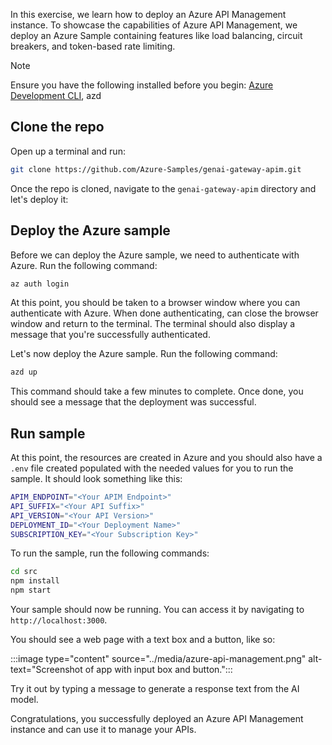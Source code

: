 In this exercise, we learn how to deploy an Azure API Management instance. To showcase the capabilities of Azure API Management, we deploy an Azure Sample containing features like load balancing, circuit breakers, and token-based rate limiting.

> [!NOTE] 
> Ensure you have the following installed before you begin:
> [Azure Development CLI](/azure/developer/azure-developer-cli/install-azd?tabs=winget-windows%2Cbrew-mac%2Cscript-linux&pivots=os-windows), azd

## Clone the repo

Open up a terminal and run:

```bash
git clone https://github.com/Azure-Samples/genai-gateway-apim.git
```

Once the repo is cloned, navigate to the `genai-gateway-apim` directory and let's deploy it:

## Deploy the Azure sample

Before we can deploy the Azure sample, we need to authenticate with Azure. Run the following command:

```bash
az auth login
```

At this point, you should be taken to a browser window where you can authenticate with Azure. When done authenticating, can close the browser window and return to the terminal. The terminal should also display a message that you're successfully authenticated.

Let's now deploy the Azure sample. Run the following command:

```bash
azd up
```

This command should take a few minutes to complete. Once done, you should see a message that the deployment was successful.

## Run sample

At this point, the resources are created in Azure and you should also have a `.env` file created populated with the needed values for you to run the sample. It should look something like this:

```bash
APIM_ENDPOINT="<Your APIM Endpoint>"
API_SUFFIX="<Your API Suffix>"
API_VERSION="<Your API Version>"
DEPLOYMENT_ID="<Your Deployment Name>"
SUBSCRIPTION_KEY="<Your Subscription Key>"
```

To run the sample, run the following commands:

```bash
cd src
npm install
npm start
```

Your sample should now be running. You can access it by navigating to `http://localhost:3000`.

You should see a web page with a text box and a button, like so:

:::image type="content" source="../media/azure-api-management.png" alt-text="Screenshot of app with input box and button.":::

Try it out by typing a message to generate a response text from the AI model.

Congratulations, you successfully deployed an Azure API Management instance and can use it to manage your APIs.
